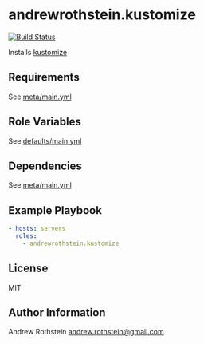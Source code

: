 andrewrothstein.kustomize
=========
[![Build Status](https://travis-ci.org/andrewrothstein/ansible-kustomize.svg?branch=master)](https://travis-ci.org/andrewrothstein/ansible-kustomize)

Installs [kustomize](https://github.com/kubernetes-sigs/kustomize)

Requirements
------------

See [meta/main.yml](meta/main.yml)

Role Variables
--------------

See [defaults/main.yml](defaults/main.yml)

Dependencies
------------

See [meta/main.yml](meta/main.yml)

Example Playbook
----------------

```yml
- hosts: servers
  roles:
    - andrewrothstein.kustomize
```

License
-------

MIT

Author Information
------------------

Andrew Rothstein <andrew.rothstein@gmail.com>
